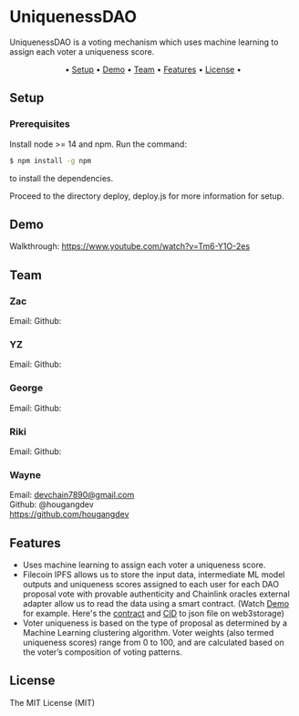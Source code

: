 # UniquenessDAO

UniquenessDAO is a voting mechanism which uses machine learning to assign each voter a uniqueness score.


<p align="center">•
  <a href="#setup">Setup</a> •
  <a href="#demo">Demo</a> •
  <a href="#team">Team</a> •
  <a href="#features">Features</a> •
  <a href="#license">License</a> •
</p>

## Setup

### Prerequisites
Install node >= 14 and npm. Run the command:

```bash
$ npm install -g npm
```
to install the dependencies.

Proceed to the directory deploy, deploy.js for more information for setup.

## Demo
Walkthrough: https://www.youtube.com/watch?v=Tm6-Y1O-2es
## Team

### Zac
Email: 
Github:

### YZ
Email: 
Github: 

### George
Email: 
Github:

### Riki
Email:
Github:

### Wayne
Email: devchain7890@gmail.com <br/>
Github: @hougangdev <br/> 
https://github.com/hougangdev

## Features
- Uses machine learning to assign each voter a uniqueness score.
- Filecoin IPFS allows us to store the input data, intermediate ML model outputs and uniqueness scores assigned to each user for each DAO proposal vote with provable authenticity and Chainlink oracles external adapter allow us to read the data using a smart contract. (Watch <a href="#demo">Demo</a> for example. Here's the [contract](https://github.com/UniquenessDAO/SnapshotData/blob/master/contracts/getScoreREMIX_IDE.sol) and [CID](https://bafybeibhgwglemzhwhhxce3je3wyo4jksl7uu5hmttmwuvnyele6umkdhq.ipfs.dweb.link/testaddress.json) to json file on web3storage) <br/>
- Voter uniqueness is based on the type of proposal as determined by a Machine Learning clustering algorithm. Voter weights (also termed uniqueness scores) range from 0 to 100, and are calculated based on the voter’s composition of voting patterns.



## License
The MIT License (MIT)
